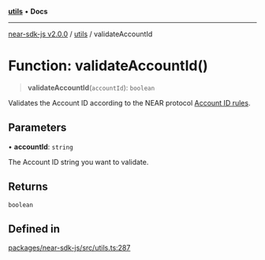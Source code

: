 [**utils**](../README.md) • **Docs**

***

[near-sdk-js v2.0.0](../../packages.md) / [utils](../README.md) / validateAccountId

# Function: validateAccountId()

> **validateAccountId**(`accountId`): `boolean`

Validates the Account ID according to the NEAR protocol
[Account ID rules](https://nomicon.io/DataStructures/Account#account-id-rules).

## Parameters

• **accountId**: `string`

The Account ID string you want to validate.

## Returns

`boolean`

## Defined in

[packages/near-sdk-js/src/utils.ts:287](https://github.com/dim-daskalov/near-sdk-js/blob/c95f5e9eab115df82feb9d8dca403e7b9c8c9534/packages/near-sdk-js/src/utils.ts#L287)
